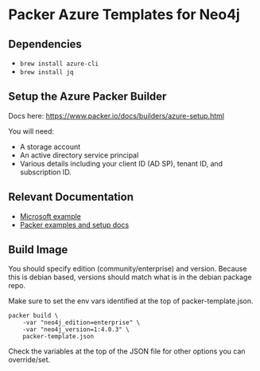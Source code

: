 # Packer Azure Templates for Neo4j

## Dependencies

* `brew install azure-cli`
* `brew install jq`

## Setup the Azure Packer Builder

Docs here: https://www.packer.io/docs/builders/azure-setup.html

You will need:

* A storage account
* An active directory service principal
* Various details including your client ID (AD SP), tenant ID, and subscription ID.

## Relevant Documentation

* [Microsoft example](https://docs.microsoft.com/en-us/azure/virtual-machines/windows/build-image-with-packer)
* [Packer examples and setup docs](https://www.packer.io/docs/builders/azure.html)

## Build Image

You should specify edition (community/enterprise) and version.  Because this is debian based,
versions should match what is in the debian package repo.

Make sure to set the env vars identified at the top of packer-template.json.

```
packer build \
    -var "neo4j_edition=enterprise" \
    -var "neo4j_version=1:4.0.3" \
    packer-template.json
```

Check the variables at the top of the JSON file for other options you can override/set.

